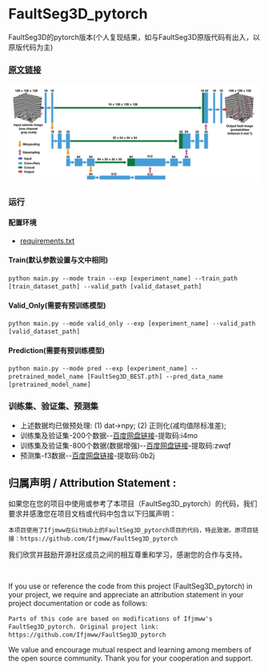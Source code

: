 # FaultSeg3D_pytorch
FaultSeg3D的pytorch版本(个人复现结果，如与FaultSeg3D原版代码有出入，以原版代码为主)

### [原文链接](http://cig.ustc.edu.cn/_upload/tpl/05/cd/1485/template1485/papers/wu2019FaultSeg3D.pdf)

![FaultSeg3D网络结构图](/docs/FaultSeg3D.png "FaultSeg3D")

### 运行
#### 配置环境
* [requirements.txt](./requirements.txt)
#### Train(默认参数设置与文中相同)
```angular2html
python main.py --mode train --exp [experiment_name] --train_path [train_dataset_path] --valid_path [valid_dataset_path]
```
#### Valid_Only(需要有预训练模型)
```angular2html
python main.py --mode valid_only --exp [experiment_name] --valid_path [valid_dataset_path]
```
#### Prediction(需要有预训练模型)
```angular2html
python main.py --mode pred --exp [experiment_name] --pretrained_model_name [FaultSeg3D_BEST.pth] --pred_data_name [pretrained_model_name] 
```

### 训练集、验证集、预测集
* 上述数据均已做预处理: (1) dat->npy; (2) 正则化(减均值除标准差);
* 训练集及验证集-200个数据--[百度网盘链接](https://pan.baidu.com/s/10o848E2vMmjmi21xZBFRiw?pwd=i4mo)-提取码:i4mo 
* 训练集及验证集-800个数据(数据增强)--[百度网盘链接](https://pan.baidu.com/s/1PzsmRt9drnZI9J5GFOk9rw?pwd=zwqf)-提取码:zwqf 
* 预测集-f3数据--[百度网盘链接](https://pan.baidu.com/s/1iBnW94Yn2U0GQQF3-3pXOA?pwd=0b2j)-提取码:0b2j

## 归属声明 / Attribution Statement :

如果您在您的项目中使用或参考了本项目（FaultSeg3D_pytorch）的代码，我们要求并感激您在项目文档或代码中包含以下归属声明：
```commandline
本项目使用了Ifjmww在GitHub上的FaultSeg3D_pytorch项目的代码，特此致谢。原项目链接：https://github.com/Ifjmww/FaultSeg3D_pytorch
```
我们欣赏并鼓励开源社区成员之间的相互尊重和学习，感谢您的合作与支持。

&nbsp;

If you use or reference the code from this project (FaultSeg3D_pytorch) in your project, we require and appreciate an attribution statement in your project documentation or code as follows:
```commandline
Parts of this code are based on modifications of Ifjmww's FaultSeg3D_pytorch. Original project link: https://github.com/Ifjmww/FaultSeg3D_pytorch
```
We value and encourage mutual respect and learning among members of the open source community. Thank you for your cooperation and support.